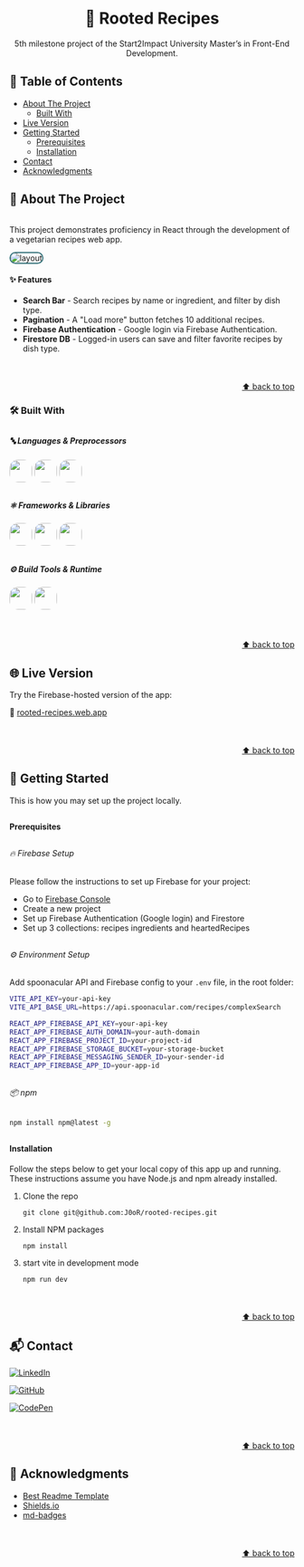 <a id="readme-top"></a>
<!-- PROJECT INTRO -->

<h1 align="center">🌿 Rooted Recipes</h1>

<p align="center">
5th milestone project of the Start2Impact University Master’s in Front-End Development.
</p>


<!-- TABLE OF CONTENTS -->
## 📑 Table of Contents

- [About The Project](#about-the-project)
  - [Built With](#built-with)
- [Live Version](#live-version)
- [Getting Started](#getting-started)
  - [Prerequisites](#prerequisites)
  - [Installation](#installation)
- [Contact](#contact)
- [Acknowledgments](#acknowledgments)


<!-- ABOUT THE PROJECT -->
<a id="about-the-project"></a>
## 📌 About The Project

######
This project demonstrates proficiency in React through the development of a vegetarian recipes web app.

<img src="/src/assets/rooted-recipes.gif" alt="layout" style="border-radius: 15px; border: 2px solid #337179">

#### ✨ Features  
- **Search Bar** - Search recipes by name or ingredient, and filter by dish type.
- **Pagination** - A "Load more" button fetches 10 additional recipes.
- **Firebase Authentication** - Google login via Firebase Authentication.
- **Firestore DB** - Logged-in users can save and filter favorite recipes by dish type.


<p align="right" style="margin-top:50px"><a href="#readme-top">⬆️ back to top</a></p>


<a id="built-with"></a>
### 🛠️ Built With
##

##### 🔤 Languages & Preprocessors  
<p style="margin-bottom: 10px">
  <img src="https://img.shields.io/badge/HTML-%23E34F26.svg?style=for-the-badge&logo=html5&logoColor=white" style="height:40px; border-radius: 15px"/> 
  <img src="https://img.shields.io/badge/Javascript-F7DF1E?style=for-the-badge&logo=javascript&logoColor=black"
  style="height:40px; border-radius: 15px"/> 
  <img src="https://img.shields.io/badge/Sass-C69?style=for-the-badge&logo=sass&logoColor=fff"
  style="height:40px; border-radius: 15px"/>
</p>

##

##### ⚛️ Frameworks & Libraries  
<p style="margin-bottom: 10px;">
  <img src="https://img.shields.io/badge/React-F7DF1E?style=for-the-badge&logo=react&logoColor=000"
  style="height:40px; border-radius: 15px"/> 
  <img src="https://img.shields.io/badge/Redux-black?style=for-the-badge&logo=redux"
  style="height:40px; border-radius: 15px"/> 
  <img src="https://img.shields.io/badge/styled--components-BF4F74?style=for-the-badge&logo=styled-components&logoColor=white"
  style="height:40px; border-radius: 15px"/>
</p>

##

##### ⚙️ Build Tools & Runtime  
<p style="margin-bottom: 10px;">
  <img src="https://img.shields.io/badge/Vite-646CFF?style=for-the-badge&logo=Vite&logoColor=white"
  style="height:40px; border-radius: 15px"/> 
  <img src="https://img.shields.io/badge/Node.js-6DA55F?style=for-the-badge&logo=node.js&logoColor=white"
  style="height:40px; border-radius: 15px"/>
</p>


<p align="right" style="margin-top:50px"><a href="#readme-top">⬆️ back to top</a></p>


<!-- Try it --->
<a id="live-version"></a>
## 🌐 Live Version

Try the Firebase-hosted version of the app:

🔗 [rooted-recipes.web.app](https://rooted-recipes.web.app)


<p align="right" style="margin-top:50px"><a href="#readme-top">⬆️ back to top</a></p>

<!-- GETTING STARTED -->
<a id="getting-started"></a>
## 🚀 Getting Started

This is how you may set up the project locally.

##
<a id="prerequisites"></a>
#### Prerequisites

###

##
###### 🔥 Firebase Setup
Please follow the instructions to set up Firebase for your project:
- Go to [Firebase Console](https://console.firebase.google.com/)
- Create a new project
- Set up Firebase Authentication (Google login) and Firestore
- Set up 3 collections: recipes ingredients and heartedRecipes

##
###### ⚙️ Environment Setup
Add spoonacular API and Firebase config to your `.env` file, in the root folder:

 ```bash
VITE_API_KEY=your-api-key
VITE_API_BASE_URL=https://api.spoonacular.com/recipes/complexSearch

REACT_APP_FIREBASE_API_KEY=your-api-key
REACT_APP_FIREBASE_AUTH_DOMAIN=your-auth-domain
REACT_APP_FIREBASE_PROJECT_ID=your-project-id
REACT_APP_FIREBASE_STORAGE_BUCKET=your-storage-bucket
REACT_APP_FIREBASE_MESSAGING_SENDER_ID=your-sender-id
REACT_APP_FIREBASE_APP_ID=your-app-id
```

##
###### 📦 npm
  ```sh
  npm install npm@latest -g
  ```

##
<a id="installation"></a>
#### Installation

Follow the steps below to get your local copy of this app up and running. These instructions assume you have Node.js and npm already installed.


1. Clone the repo
   ```
   git clone git@github.com:J0oR/rooted-recipes.git
   ```
2. Install NPM packages
   ```
   npm install
   ```
3. start vite in development mode
   ```
   npm run dev
   ```

<p align="right" style="margin-top:50px"><a href="#readme-top">⬆️ back to top</a></p>


<!-- CONTACT -->
<a id="contact"></a>
## 📬 Contact


[![LinkedIn](https://custom-icon-badges.demolab.com/badge/LinkedIn-0A66C2?style=for-the-badge&logo=linkedin-white&logoColor=fff)](https://www.linkedin.com/in/giovanni-ruocco-b3a5492a2)

[![GitHub](https://img.shields.io/badge/GitHub-%23121011.svg?style=for-the-badge&logo=github&logoColor=white)](https://github.com/J0oR)

[![CodePen](https://img.shields.io/badge/CodePen-lightgray?style=for-the-badge&logo=codepen&logoColor=black)](https://codepen.io/jrvn/)

<p align="right" style="margin-top:50px"><a href="#readme-top">⬆️ back to top</a></p>

<!-- ACKNOWLEDGMENTS -->
<a id="acknowledgments"></a>
## 🙏 Acknowledgments

* [Best Readme Template](https://github.com/othneildrew/Best-README-Template/blob/main/README.md)
* [Shields.io](https://shields.io/badges)
* [md-badges](https://github.com/inttter/md-badges)

<p align="right" style="margin-top:50px"><a href="#readme-top">⬆️ back to top</a></p>